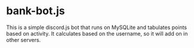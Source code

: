 # bank-bot.js
This is a simple discord.js bot that runs on MySQLite and tabulates points based on activity. It calculates based on the username, so it will add on in other servers.
